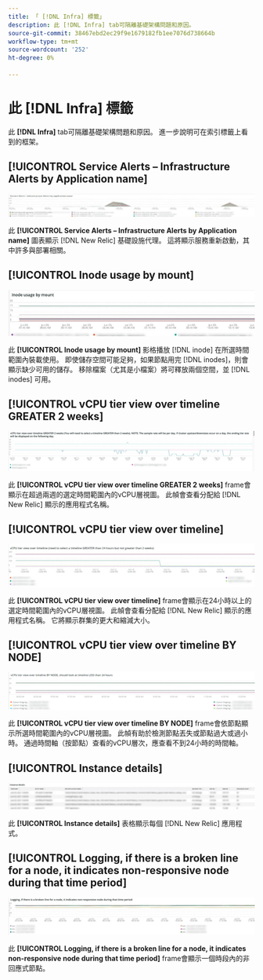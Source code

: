 ```yaml
---
title: 「 [!DNL Infra] 標籤」
description: 此 [!DNL Infra] tab可隔離基礎架構問題和原因。
source-git-commit: 38467ebd2ec29f9e1679182fb1ee7076d738664b
workflow-type: tm+mt
source-wordcount: '252'
ht-degree: 0%

---
```



# 此 [!DNL Infra] 標籤

此 **[!DNL Infra]** tab可隔離基礎架構問題和原因。 進一步說明可在索引標籤上看到的框架。

## [!UICONTROL Service Alerts – Infrastructure Alerts by Application name]

![服務警報](../../assets/tools/observation-for-adobe-commerce/service-alerts.jpg)

此 **[!UICONTROL Service Alerts – Infrastructure Alerts by Application name]** 圖表顯示 [!DNL New Relic] 基礎設施代理。 這將顯示服務重新啟動，其中許多與部署相關。

## [!UICONTROL Inode usage by mount]

![按裝載使用Inode](../../assets/tools/observation-for-adobe-commerce/inode-usage-mount.jpg)

此 **[!UICONTROL Inode usage by mount]** 影格播放 [!DNL inode] 在所選時間範圍內裝載使用。 即使儲存空間可能足夠，如果節點用完 [!DNL inodes]，則會顯示缺少可用的儲存。 移除檔案（尤其是小檔案）將可釋放兩個空間，並 [!DNL inodes] 可用。

## [!UICONTROL vCPU tier view over timeline GREATER 2 weeks]

![跨時間軸的vCPU層查看時間更長2週](../../assets/tools/observation-for-adobe-commerce/vCPU-tier.jpg)

此 **[!UICONTROL vCPU tier view over timeline GREATER 2 weeks]** frame會顯示在超過兩週的選定時間範圍內的vCPU層視圖。 此幀會查看分配給 [!DNL New Relic] 顯示的應用程式名稱。

## [!UICONTROL vCPU tier view over timeline]

![跨時間軸的vCPU層視圖](../../assets/tools/observation-for-adobe-commerce/vcpu-tier-24.jpg)

此 **[!UICONTROL vCPU tier view over timeline]** frame會顯示在24小時以上的選定時間範圍內的vCPU層視圖。 此幀會查看分配給 [!DNL New Relic] 顯示的應用程式名稱。 它將顯示群集的更大和縮減大小。

## [!UICONTROL vCPU tier view over timeline BY NODE]

![按NODE跨時間表的vCPU層視圖](../../assets/tools/observation-for-adobe-commerce/infra_by_node.png)

此 **[!UICONTROL vCPU tier view over timeline BY NODE]** frame會依節點顯示所選時間範圍內的vCPU層視圖。 此幀有助於檢測節點丟失或節點過大或過小時。 通過時間軸（按節點）查看的vCPU層次，應查看不到24小時的時間軸。

## [!UICONTROL Instance details]

![執行個體詳細資訊](../../assets/tools/observation-for-adobe-commerce/instance-details.jpg)

此 **[!UICONTROL Instance details]** 表格顯示每個 [!DNL New Relic] 應用程式。

## [!UICONTROL Logging, if there is a broken line for a node, it indicates non-responsive node during that time period]

![非回應式節點](../../assets/tools/observation-for-adobe-commerce/non-responsive-node.jpg)

此 **[!UICONTROL Logging, if there is a broken line for a node, it indicates non-responsive node during that time period]** frame會顯示一個時段內的非回應式節點。
